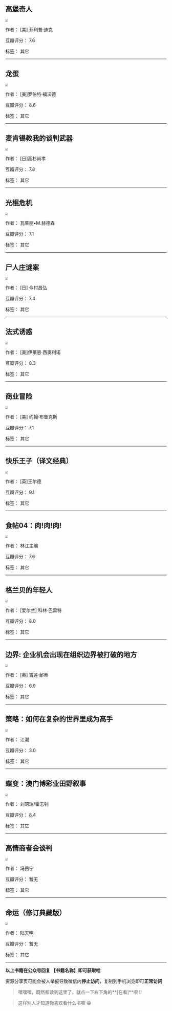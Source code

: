 ## 高堡奇人

<img src="https://www.aibooks.cc/wp-content/uploads/2019/11/2019111506152716.jpg" style="zoom:50%;" />

作者： [美] 菲利普·迪克

豆瓣评分：  7.6

标签： 其它


---

## 龙蛋

<img src="https://www.aibooks.cc/wp-content/uploads/2019/11/2019111506120979.jpg" style="zoom:50%;" />

作者： [美]罗伯特·福沃德

豆瓣评分：  8.6

标签： 其它


---

## 麦肯锡教我的谈判武器

<img src="https://www.aibooks.cc/wp-content/uploads/2019/11/2019111506081015.jpg" style="zoom:50%;" />

作者： [日]高杉尚孝

豆瓣评分：  7.8

标签： 其它


---

## 光棍危机

<img src="https://www.aibooks.cc/wp-content/uploads/2019/11/2019111506054145.jpg" style="zoom:50%;" />

作者： 瓦莱丽•M.赫德森

豆瓣评分：  7.1

标签： 其它


---

## 尸人庄谜案

<img src="https://www.aibooks.cc/wp-content/uploads/2019/11/2019111505593121.jpg" style="zoom:50%;" />

作者： [日] 今村昌弘

豆瓣评分：  7.4

标签： 其它


---

## 法式诱惑

<img src="https://www.aibooks.cc/wp-content/uploads/2019/11/2019111505550667.jpg" style="zoom:50%;" />

作者： [美]伊莱恩·西奥利诺

豆瓣评分：  8.3

标签： 其它


---

## 商业冒险

<img src="https://www.aibooks.cc/wp-content/uploads/2019/11/2019111505491996.jpg" style="zoom:50%;" />

作者： [美] 约翰·布鲁克斯

豆瓣评分：  7.1

标签： 其它


---

## 快乐王子（译文经典）

<img src="https://www.aibooks.cc/wp-content/uploads/2019/11/2019111505453813.jpg" style="zoom:50%;" />

作者： [英]王尔德

豆瓣评分：  9.1

标签： 其它


---

## 食帖04：肉!肉!肉!

<img src="https://www.aibooks.cc/wp-content/uploads/2019/11/2019111505400156.jpg" style="zoom:50%;" />

作者： 林江主编

豆瓣评分：  7.6

标签： 其它


---

## 格兰贝的年轻人

<img src="https://www.aibooks.cc/wp-content/uploads/2019/11/2019111505361142.jpg" style="zoom:50%;" />

作者： [爱尔兰] 科林·巴雷特

豆瓣评分：  8.0

标签： 其它


---

## 边界: 企业机会出现在组织边界被打破的地方

<img src="https://www.aibooks.cc/wp-content/uploads/2019/11/2019111505313831.jpg" style="zoom:50%;" />

作者： [英] 吉莲·邰蒂

豆瓣评分：  6.9

标签： 其它


---

## 策略：如何在复杂的世界里成为高手

<img src="https://www.aibooks.cc/wp-content/uploads/2019/11/2019111505273791.jpg" style="zoom:50%;" />

作者： 江潮

豆瓣评分：  3.0

标签： 其它


---

## 蝶变：澳门博彩业田野叙事

<img src="https://www.aibooks.cc/wp-content/uploads/2019/11/2019111505194663.jpg" style="zoom:50%;" />

作者： 刘昭瑞/霍志钊

豆瓣评分：  8.4

标签： 其它


---

## 高情商者会谈判

<img src="https://www.aibooks.cc/wp-content/uploads/2019/11/2019111505092082.jpg" style="zoom:50%;" />

作者： 冯岳宁

豆瓣评分：  暂无

标签： 其它


---

## 命运（修订典藏版）

<img src="https://www.aibooks.cc/wp-content/uploads/2019/11/2019111505060245.jpg" style="zoom:50%;" />

作者： 陆天明

豆瓣评分：  暂无

标签： 其它


---


**以上书籍在公众号回复 【书籍名称】即可获取哈** 


资源分享页可能会被人举报导致微信内**停止访问**，复制到手机浏览即可**正常访问**


> 嘿嘿嘿，既然都读到这里了，就点一下右下角的**[在看]**呗 !!

> 

> 这样别人才知道你喜欢看什么书嘛 😁

